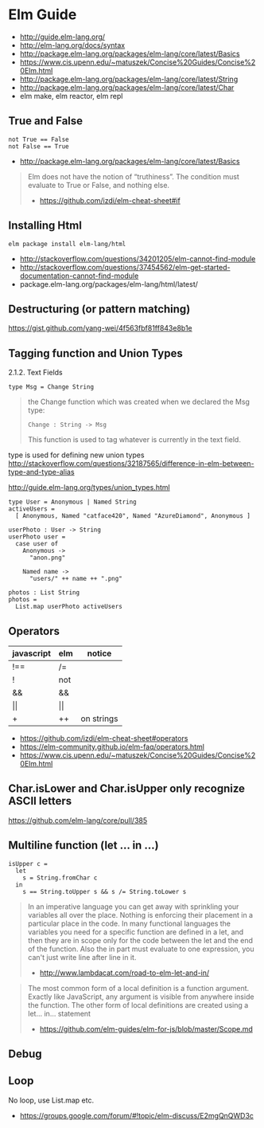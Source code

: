 # Elm Guide

- http://guide.elm-lang.org/
- http://elm-lang.org/docs/syntax
- http://package.elm-lang.org/packages/elm-lang/core/latest/Basics
- https://www.cis.upenn.edu/~matuszek/Concise%20Guides/Concise%20Elm.html
- http://package.elm-lang.org/packages/elm-lang/core/latest/String
- http://package.elm-lang.org/packages/elm-lang/core/latest/Char
- elm make, elm reactor, elm repl

## True and False

```
not True == False
not False == True
```

- http://package.elm-lang.org/packages/elm-lang/core/latest/Basics

> Elm does not have the notion of “truthiness”.
> The condition must evaluate to True or False, and nothing else.
> - https://github.com/izdi/elm-cheat-sheet#if

## Installing Html

`elm package install elm-lang/html`

- http://stackoverflow.com/questions/34201205/elm-cannot-find-module
- http://stackoverflow.com/questions/37454562/elm-get-started-documentation-cannot-find-module
- package.elm-lang.org/packages/elm-lang/html/latest/

## Destructuring (or pattern matching)

https://gist.github.com/yang-wei/4f563fbf81ff843e8b1e

## Tagging function and Union Types

2.1.2. Text Fields

`type Msg = Change String`

> the Change function which was created when we declared the Msg type:
>
> `Change : String -> Msg`
>
> This function is used to tag whatever is currently in the text field.

type is used for defining new union types http://stackoverflow.com/questions/32187565/difference-in-elm-between-type-and-type-alias

http://guide.elm-lang.org/types/union_types.html

```
type User = Anonymous | Named String
activeUsers =
  [ Anonymous, Named "catface420", Named "AzureDiamond", Anonymous ]

userPhoto : User -> String
userPhoto user =
  case user of
    Anonymous ->
      "anon.png"

    Named name ->
      "users/" ++ name ++ ".png"

photos : List String
photos =
  List.map userPhoto activeUsers
```

## Operators

| javascript | elm  | notice     |
| ---        | ---  | ---        |
| !==        | /=   |            |
| !          | not  |            |
| &&         | &&   |            |
| \|\|       | \|\| |            |
| +          | ++   | on strings |

- https://github.com/izdi/elm-cheat-sheet#operators
- https://elm-community.github.io/elm-faq/operators.html
- https://www.cis.upenn.edu/~matuszek/Concise%20Guides/Concise%20Elm.html

## Char.isLower and Char.isUpper only recognize ASCII letters

https://github.com/elm-lang/core/pull/385

## Multiline function (let ... in ...)

```
isUpper c =
  let
    s = String.fromChar c
  in
    s == String.toUpper s && s /= String.toLower s
```

> In an imperative language you can get away with sprinkling your variables all over the place. Nothing is enforcing their placement in a particular place in the code.
> In many functional languages the variables you need for a specific function are defined in a let, and then they are in scope only for the code between the let and the end of the function.
> Also the in part must evaluate to one expression, you can't just write line after line in it.
> - http://www.lambdacat.com/road-to-elm-let-and-in/

> The most common form of a local definition is a function argument. Exactly like JavaScript, any argument is visible from anywhere inside the function.
> The other form of local definitions are created using a let... in... statement
> - https://github.com/elm-guides/elm-for-js/blob/master/Scope.md

## Debug

## Loop

No loop, use List.map etc.

- https://groups.google.com/forum/#!topic/elm-discuss/E2mgQnQWD3c
